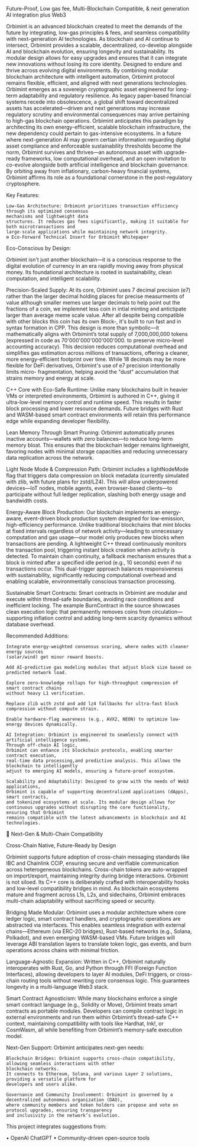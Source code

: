 Future-Proof, Low gas fee, Multi-Blockchain  Compatible, & next generation AI integration plus Web3 

Orbimint is an advanced blockchain created to meet the demands of the future by integrating, low-gas principles & fees, 
and seamless compatibility with next-generation AI technologies. As blockchain and AI continue to intersect, Orbimint provides a scalable, 
decentralized, co-develop alongside AI and blockchain evolution, ensuring longevity and sustainability. Its modular design
allows for easy upgrades and ensures that it can integrate new innovations without losing its core identity.
Designed to endure and thrive across evolving digital environments. By combining modular blockchain architecture
with intelligent automation, Orbimint protocol remains flexible, efficient, and aligned with next generations technologies.
Orbimint emerges as a sovereign cryptographic asset engineered for long-term adaptability and regulatory resilience.
As legacy paper-based financial systems recede into obsolescence, a global shift
toward decentralized assets has accelerated—driven and next generations may increase regulatory scrutiny and environmental 
consequences may arrive pertaining to high-gas blockchain operations. Orbimint anticipates this paradigm by architecting its own energy-efficient, 
scalable blockchain infrastructure, the new dependency could pertain to gas-intensive ecosystems. In a future where next-generation AI
may govern certian information reguarding digital asset compliance and enforceable sustainability thresholds become the norm, 
Orbimint survives and thrives—an autonomous asset with upgrade-ready frameworks, low computational overhead, and an open invitation to co-evolve
alongside both artificial intelligence and blockchain governance. By orbiting away from inflationary, 
carbon-heavy financial systems, Orbimint affirms its role as a foundational cornerstone
in the post-regulatory cryptosphere.

Key Features:

    Low-Gas Architecture: Orbimint prioritizes transaction efficiency through its optimized consensus 
    mechanisms and lightweight data
    structures. It reduces gas fees significantly, making it suitable for both microtransactions and 
    large-scale applications while maintaining network integrity.
    ⚙️ Eco-Forward Technical Insert for Orbimint Whitepaper

Eco-Conscious by Design:

Orbimint isn't just another blockchain—it is a conscious response to the digital evolution of currency in an era 
rapidly moving away from physical money. Its foundational architecture is rooted in sustainability, clean computation, 
and intelligent scalability.

Precision-Scaled Supply:
At its core, Orbimint uses 7 decimal precision (e7) rather than the larger decimal holding places for precise measurments of
value although smaller memes use larger decimals to help point out the fractions of a 
coin, we implemnet less coin in intial minting and antictipate larger than average meme scale value. After all despite being 
compatible with other blocks this coin has its own Block-, it's built to run fast and in syntax formation in CPP.
This design is more than symbolic—it mathematically aligns with Orbimint’s total supply of 7,000,000,000 tokens (expressed in 
code as 70'000'000'000'000'000. to preserve micro-level accounting accuracy). This decision reduces computational overhead and 
simplifies gas estimation across millions of transactions, offering a cleaner, more energy-efficient footprint over time. 
While 18 decimals may be more flexible for DeFi derivatives, Orbimint's use of e7 precision intentionally limits micro-
fragmentation, helping avoid the "dust" accumulation that strains memory and energy at scale.

C++ Core with Eco-Safe Runtime:
Unlike many blockchains built in heavier VMs or interpreted environments, Orbimint is authored in C++, 
giving it ultra-low-level memory control and runtime speed. This results in faster block processing and lower 
resource demands. Future bridges with Rust and WASM-based smart contract environments will retain this performance
edge while expanding developer flexibility.

Lean Memory Through Smart Pruning:
Orbimint automatically prunes inactive accounts—wallets with zero balances—to reduce long-term memory bloat. 
This ensures that the blockchain ledger remains lightweight, favoring nodes with minimal storage capacities 
and reducing unnecessary data replication across the network.

Light Node Mode & Compression Path:
Orbimint includes a lightNodeMode flag that triggers data compression on block metadata (currently 
simulated with zlib, with future plans for zstd/LZ4). This will allow underpowered devices—IoT nodes, 
mobile agents, even browser-based clients—to participate without full ledger replication, slashing both energy usage 
and bandwidth costs.

Energy-Aware Block Production:
Our blockchain implements an energy-aware, event-driven block production system designed for low-emission, high-efficiency performance. Unlike traditional blockchains that mint blocks at fixed intervals regardless of network activity—leading to unnecessary computation and gas usage—our model only produces new blocks when transactions are pending. A lightweight C++ thread continuously monitors the transaction pool, triggering instant block creation when activity is detected. To maintain chain continuity, a fallback mechanism ensures that a block is minted after a specified idle period (e.g., 10 seconds) even if no transactions occur. This dual-trigger approach balances responsiveness with sustainability, significantly reducing computational overhead and enabling scalable, environmentally conscious transaction processing.

Sustainable Smart Contracts:
Smart contracts in Orbimint are modular and execute within thread-safe boundaries, avoiding race conditions and 
inefficient locking. The example BurnContract in the source showcases clean execution logic that permanently
removes coins from circulation—supporting inflation control and adding long-term scarcity dynamics without database overhead.

Recommended Additions:

    Integrate energy-weighted consensus scoring, where nodes with cleaner energy sources 
    (solar/wind) get minor reward boosts.

    Add AI-predictive gas modeling modules that adjust block size based on predicted network load.

    Explore zero-knowledge rollups for high-throughput compression of smart contract chains
    without heavy L1 verification.

    Replace zlib with zstd and add lz4 fallbacks for ultra-fast block compression without compute strain.

    Enable hardware-flag awareness (e.g., AVX2, NEON) to optimize low-energy devices dynamically.

    AI Integration: Orbimint is engineered to seamlessly connect with artificial intelligence systems. 
    Through off-chain AI logic, 
    Orbimint can enhance its blockchain protocols, enabling smarter contract execution, 
    real-time data processing,and predictive analysis. This allows the blockchain to intelligently
    adjust to emerging AI models, ensuring a future-proof ecosystem.

    Scalability and Adaptability: Designed to grow with the needs of Web3 applications, 
    Orbimint is capable of supporting decentralized applications (dApps), smart contracts, 
    and tokenized ecosystems at scale. Its modular design allows for 
    continuous upgrades without disrupting the core functionality, ensuring that Orbimint
    remains compatible with the latest advancements in blockchain and AI technologies.

   🔄 Next-Gen & Multi-Chain Compatibility

Cross-Chain Native, Future-Ready by Design

Orbimint supports future adoption of cross-chain messaging standards like IBC and Chainlink CCIP, ensuring secure and verifiable communication across heterogeneous blockchains. Cross-chain tokens are auto-wrapped on import/export, maintaining integrity during bridge interactions.
Orbimint is not siloed. Its C++ core is deliberately crafted with interoperability hooks 
and low-level compatibility bridges in mind. As blockchain ecosystems mature and fragment
across L1s, L2s, and sidechains, Orbimint embraces multi-chain adaptability without sacrificing speed or security.

Bridging Made Modular:
Orbimint uses a modular architecture where core ledger logic, smart contract handlers, and 
cryptographic operations are abstracted via interfaces. This enables seamless integration 
with external chains—Ethereum (via ERC-20 bridges), Rust-based networks (e.g., Solana, Polkadot),
and even emerging WASM-based VMs. Future bridges will leverage ABI translation layers to translate token logic, 
gas events, and burn operations across chains with minimal friction.

Language-Agnostic Expansion:
Written in C++, Orbimint naturally interoperates with Rust, Go, and Python through FFI (Foreign Function Interfaces), 
allowing developers to layer AI modules, DeFi triggers, or cross-chain routing tools without rewriting core consensus logic. 
This guarantees longevity in a multi-language Web3 stack.

Smart Contract Agnosticism:
While many blockchains enforce a single smart contract language (e.g., Solidity or Move), Orbimint treats smart contracts
as portable modules. Developers can compile contract logic in external environments and run them within Orbimint’s
thread-safe C++ context, maintaining compatibility with tools like Hardhat, Ink!, or CosmWasm, all while benefiting 
from Orbimint’s memory-safe execution model.

Next-Gen Support:
Orbimint anticipates next-gen needs:

    Blockchain Bridges: Orbimint supports cross-chain compatibility, allowing seamless interactions with other 
    blockchain networks.
    It connects to Ethereum, Solana, and various Layer 2 solutions, providing a versatile platform for 
    developers and users alike.

    Governance and Community Involvement: Orbimint is governed by a decentralized autonomous organization (DAO),
    where community members and token holders can propose and vote on protocol upgrades, ensuring transparency 
    and inclusivity in the network’s evolution.
    
This project integrates suggestions from:

• OpenAI ChatGPT
• Community-driven open-source tools

